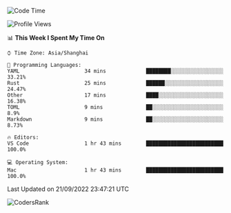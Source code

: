<!--START_SECTION:waka-->
![Code Time](http://img.shields.io/badge/Code%20Time-1%2C679%20hrs%201%20min-blue)

![Profile Views](http://img.shields.io/badge/Profile%20Views-28-blue)

📊 **This Week I Spent My Time On** 

```text
⌚︎ Time Zone: Asia/Shanghai

💬 Programming Languages: 
YAML                     34 mins             ████████░░░░░░░░░░░░░░░░░   33.21% 
Rust                     25 mins             ██████░░░░░░░░░░░░░░░░░░░   24.47% 
Other                    17 mins             ████░░░░░░░░░░░░░░░░░░░░░   16.38% 
TOML                     9 mins              ██░░░░░░░░░░░░░░░░░░░░░░░   8.9% 
Markdown                 9 mins              ██░░░░░░░░░░░░░░░░░░░░░░░   8.73%

🔥 Editors: 
VS Code                  1 hr 43 mins        █████████████████████████   100.0%

💻 Operating System: 
Mac                      1 hr 43 mins        █████████████████████████   100.0%

```


 Last Updated on 21/09/2022 23:47:21 UTC
<!--END_SECTION:waka-->

![CodersRank](https://cr-skills-chart-widget.azurewebsites.net/api/api?username=BugenZhao&padding=16&tooltip=true&branding=false&sort-by-score=true&skills=Rust%2C%20Swift%2C%20C%2C%20TypeScript%2C%20Java%2C%20Go%2C%20Dart%2C%20C%2B%2B%2C%20Python%2C%20Assembly%2C%20Shell%2C%20Kotlin)
